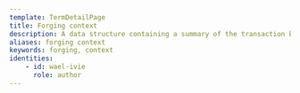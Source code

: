 ```yaml
---
template: TermDetailPage
title: Forging context
description: A data structure containing a summary of the transaction being validated, and the current forging policy which is being run.
aliases: forging context
keywords: forging, context
identities: 
    - id: wael-ivie
      role: author
---
```


##
